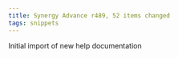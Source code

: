 ```yaml
---
title: Synergy Advance r489, 52 items changed
tags: snippets
---
```


Initial import of new help documentation
